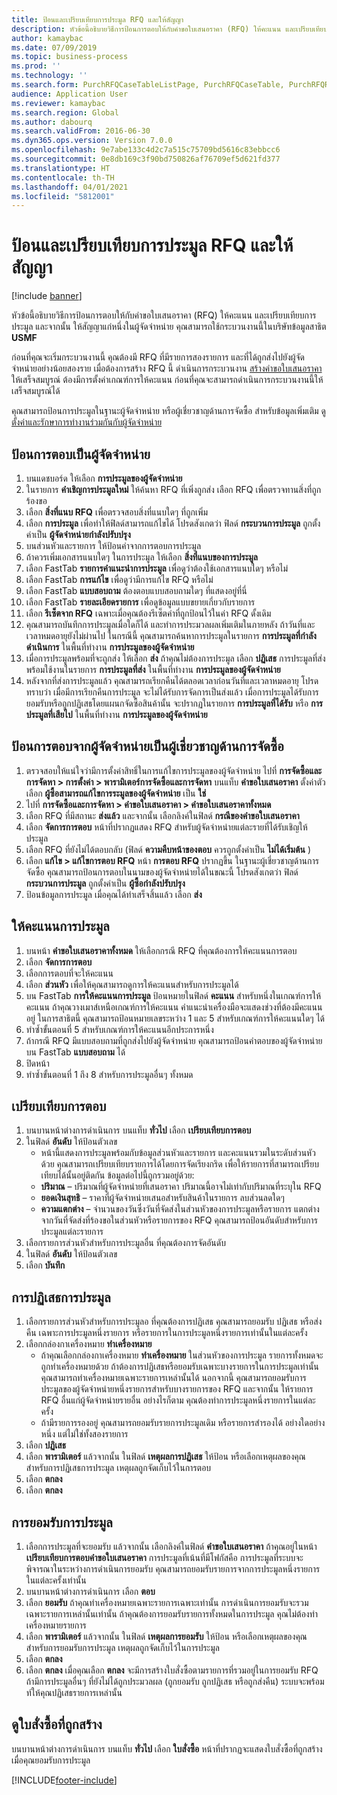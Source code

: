 ```yaml
---
title: ป้อนและเปรียบเทียบการประมูล RFQ และให้สัญญา
description: หัวข้อนี้อธิบายวิธีการป้อนการตอบให้กับคำขอใบเสนอราคา (RFQ) ให้คะแนน และเปรียบเทียบการประมูล และจากนั้น ให้สัญญาแก่หนึ่งในผู้จัดจำหน่าย
author: kamaybac
ms.date: 07/09/2019
ms.topic: business-process
ms.prod: ''
ms.technology: ''
ms.search.form: PurchRFQCaseTableListPage, PurchRFQCaseTable, PurchRFQReplyTable, PurchRFQCompare, PurchRFQEditLines, PurchRFQEditLinesParameters, PurchTable, PurchTablePart, PurchRFQCompareLinePrices, PurchRFQCompareRFQ
audience: Application User
ms.reviewer: kamaybac
ms.search.region: Global
ms.author: dabourq
ms.search.validFrom: 2016-06-30
ms.dyn365.ops.version: Version 7.0.0
ms.openlocfilehash: 9e7abe133c4d2c7a515c75709bd5616c83ebbcc6
ms.sourcegitcommit: 0e8db169c3f90bd750826af76709ef5d621fd377
ms.translationtype: HT
ms.contentlocale: th-TH
ms.lasthandoff: 04/01/2021
ms.locfileid: "5812001"
---
```

# <a name="enter-and-compare-rfq-bids-and-award-contracts"></a>ป้อนและเปรียบเทียบการประมูล RFQ และให้สัญญา

[!include [banner](../../includes/banner.md)]

หัวข้อนี้อธิบายวิธีการป้อนการตอบให้กับคำขอใบเสนอราคา (RFQ) ให้คะแนน และเปรียบเทียบการประมูล และจากนั้น ให้สัญญาแก่หนึ่งในผู้จัดจำหน่าย คุณสามารถใช้กระบวนงานนี้ในบริษัทข้อมูลสาธิต **USMF**

ก่อนที่คุณจะเริ่มกระบวนงานนี้ คุณต้องมี RFQ ที่มีรายการสองรายการ และที่ได้ถูกส่งไปยังผู้จัดจำหน่ายอย่างน้อยสองราย เมื่อต้องการสร้าง RFQ นี้ ดำเนินการกระบวนงาน [สร้างคำขอใบเสนอราคา](create-request-quotation.md) ให้เสร็จสมบูรณ์ ต้องมีการตั้งค่าเกณฑ์การให้คะแนน ก่อนที่คุณจะสามารถดำเนินการกระบวนงานนี้ให้เสร็จสมบูรณ์ได้

คุณสามารถป้อนการประมูลในฐานะผู้จัดจำหน่าย หรือผู้เชี่ยวชาญด้านการจัดซื้อ สำหรับข้อมูลเพิ่มเติม ดู [ตั้งค่าและรักษาการทำงานร่วมกันกับผู้จัดจำหน่าย](../set-up-maintain-vendor-collaboration.md)

## <a name="enter-a-reply-as-a-vendor"></a>ป้อนการตอบเป็นผู้จัดจำหน่าย

1. บนแดชบอร์ด ให้เลือก **การประมูลของผู้จัดจำหน่าย**
2. ในรายการ **คำเชิญการประมูลใหม่** ให้ค้นหา RFQ ที่เพิ่งถูกส่ง เลือก RFQ เพื่อตรวจทานสิ่งที่ถูกร้องขอ
3. เลือก **สิ่งที่แนบ RFQ** เพื่อตรวจสอบสิ่งที่แนบใดๆ ที่ถูกเพิ่ม
4. เลือก **การประมูล** เพื่อทำให้ฟิลด์สามารถแก้ไขได้ โปรดสังเกตว่า ฟิลด์ **กระบวนการประมูล** ถูกตั้งค่าเป็น **ผู้จัดจำหน่ายกำลังปรับปรุง**
5. บนส่วนหัวและรายการ ให้ป้อนค่าจากการตอบการประมูล
6. ถ้าควรเพิ่มเอกสารแนบใดๆ ในการประมูล ให้เลือก **สิ่งที่แนบของการประมูล**
7. เลือก FastTab **รายการคำแนะนำการประมูล** เพื่อดูว่าต้องใช้เอกสารแนบใดๆ หรือไม่
8. เลือก FastTab **การแก้ไข** เพื่อดูว่ามีการแก้ไข RFQ หรือไม่
9. เลือก FastTab **แบบสอบถาม** ต้องตอบแบบสอบถามใดๆ ที่แสดงอยู่ที่นี่
10. เลือก FastTab **รายละเอียดรายการ** เพื่อดูข้อมูลแบบขยายเกี่ยวกับรายการ
11. เลือก **รีเซ็ตจาก RFQ** เฉพาะเมื่อคุณต้องรีเซ็ตค่าที่ถูกป้อนไว้ในค่า RFQ ดั้งเดิม
12. คุณสามารถบันทึกการประมูลเมื่อใดก็ได้ และทำการประมวลผลเพิ่มเติมในภายหลัง ถ้าวันที่และเวลาหมดอายุยังไม่ผ่านไป ในกรณีนี้ คุณสามารถค้นหาการประมูลในรายการ **การประมูลที่กำลังดำเนินการ** ในพื้นที่ทำงาน **การประมูลของผู้จัดจำหน่าย**
13. เมื่อการประมูลพร้อมที่จะถูกส่ง ให้เลือก **ส่ง** ถ้าคุณไม่ต้องการประมูล เลือก **ปฏิเสธ** การประมูลที่ส่งพร้อมใช้งานในรายการ **การประมูลที่ส่ง** ในพื้นที่ทำงาน **การประมูลของผู้จัดจำหน่าย**  
14. หลังจากที่ส่งการประมูลแล้ว คุณสามารถเรียกคืนได้ตลอดเวลาก่อนวันที่และเวลาหมดอายุ โปรดทราบว่า เมื่อมีการเรียกคืนการประมูล จะไม่ได้รับการจัดการเป็นส่งแล้ว เมื่อการประมูลได้รับการยอมรับหรือถูกปฏิเสธโดยแผนกจัดซื้อสินค้านั้น จะปรากฏในรายการ **การประมูลที่ได้รับ** หรือ **การประมูลที่เสียไป** ในพื้นที่ทำงาน **การประมูลของผู้จัดจำหน่าย**  

## <a name="enter-a-reply-from-a-vendor-as-a-procurement-professional"></a>ป้อนการตอบจากผู้จัดจำหน่ายเป็นผู้เชี่ยวชาญด้านการจัดซื้อ

1. ตรวจสอบให้แน่ใจว่ามีการตั้งค่าสิทธิ์ในการแก้ไขการประมูลของผู้จัดจำหน่าย ไปที่ **การจัดซื้อและการจัดหา \> การตั้งค่า \> พารามิเตอร์การจัดซื้อและการจัดหา** บนแท็บ **คำขอใบเสนอราคา** ตั้งค่าตัวเลือก **ผู้ซื้อสามารถแก้ไขการระมูลของผู้จัดจำหน่าย** เป็น **ใช่**
2. ไปที่ **การจัดซื้อและการจัดหา \> คำขอใบเสนอราคา \> คำขอใบเสนอราคาทั้งหมด**
3. เลือก RFQ ที่มีสถานะ **ส่งแล้ว** และจากนั้น เลือกลิงค์ในฟิลด์ **กรณีของคำขอใบเสนอราคา**
4. เลือก **จัดการการตอบ** หน้าที่ปรากฏแสดง RFQ สำหรับผู้จัดจำหน่ายแต่ละรายที่ได้รับเชิญให้ประมูล
5. เลือก RFQ ที่ยังไม่ได้ตอบกลับ (ฟิลด์ **ความคืบหน้าของตอบ** ควรถูกตั้งค่าเป็น **ไม่ได้เริ่มต้น** )
6. เลือก **แก้ไข \> แก้ไขการตอบ RFQ** หน้า **การตอบ RFQ** ปรากฏขึ้น ในฐานะผู้เชี่ยวชาญด้านการจัดซื้อ คุณสามารถป้อนการตอบในนามของผู้จัดจำหน่ายได้ในขณะนี้ โปรดสังเกตว่า ฟิลด์ **กระบวนการประมูล** ถูกตั้งค่าเป็น **ผู้ซื้อกำลังปรับปรุง**  
7. ป้อนข้อมูลการประมูล เมื่อคุณได้ทำเสร็จสิ้นแล้ว เลือก **ส่ง**

## <a name="score-the-bids"></a>ให้คะแนนการประมูล

1. บนหน้า **คำขอใบเสนอราคาทั้งหมด** ให้เลือกกรณี RFQ ที่คุณต้องการให้คะแนนการตอบ
2. เลือก **จัดการการตอบ**
3. เลือกการตอบที่จะให้คะแนน
4. เลือก **ส่วนหัว** เพื่อให้คุณสามารถดูการให้คะแนนสำหรับการประมูลได้
5. บน FastTab **การให้คะแนนการประมูล** ป้อนหมายในฟิลด์ **คะแนน** สำหรับหนึ่งในเกณฑ์การให้คะแนน ถ้าคุณวางเมาส์เหนือเกณฑ์การให้คะแนน คำแนะนำเครื่องมือจะแสดงช่วงที่ต้องมีคะแนนอยู่ ในการสาธิตนี้ คุณสามารถป้อนหมายเลขระหว่าง 1 และ 5 สำหรับเกณฑ์การให้คะแนนใดๆ ได้  
6. ทำซ้ำขั้นตอนที่ 5 สำหรับเกณฑ์การให้คะแนนอีกประการหนึ่ง
7. ถ้ากรณี RFQ มีแบบสอบถามที่ถูกส่งไปยังผู้จัดจำหน่าย คุณสามารถป้อนคำตอบของผู้จัดจำหน่ายบน FastTab **แบบสอบถาม** ได้
8. ปิดหน้า
9. ทำซ้ำขั้นตอนที่ 1 ถึง 8 สำหรับการประมูลอื่นๆ ทั้งหมด

## <a name="compare-the-replies"></a>เปรียบเทียบการตอบ

1. บนบานหน้าต่างการดำเนินการ บนแท็บ **ทั่วไป** เลือก **เปรียบเทียบการตอบ**
2. ในฟิลด์ **อันดับ** ให้ป้อนตัวเลข  
    - หน้านี้แสดงการประมูลพร้อมกับข้อมูลส่วนหัวและรายการ และคะแนนรวมในระดับส่วนหัวด้วย คุณสามารถเปรียบเทียบรายการได้โดยการจัดเรียงกริด เพื่อให้รายการที่สามารถเปรียบเทียบได้นั้นอยู่ติดกัน ข้อมูลต่อไปนี้ถูกรวมอยู่ด้วย:
    - **ปริมาณ** – ปริมาณที่ผู้จัดจำหน่ายที่เสนอราคา ปริมาณนี้อาจไม่เท่ากับปริมาณที่ระบุใน RFQ
    - **ยอดเงินสุทธิ** – ราคาที่ผู้จัดจำหน่ายเสนอสำหรับสินค้าในรายการ ลบส่วนลดใดๆ
    - **ความแตกต่าง** – จำนวนของวันซึ่งวันที่จัดส่งในส่วนหัวของการประมูลหรือรายการ แตกต่างจากวันที่จัดส่งที่ร้องขอในส่วนหัวหรือรายการของ RFQ คุณสามารถป้อนอันดับสำหรับการประมูลแต่ละรายการ  
3. เลือกรายการส่วนหัวสำหรับการประมูลอื่น ที่คุณต้องการจัดอันดับ
4. ในฟิลด์ **อันดับ** ให้ป้อนตัวเลข
5. เลือก **บันทึก**

## <a name="reject-a-bid"></a>การปฏิเสธการประมูล

1. เลือกรายการส่วนหัวสำหรับการประมูลอ ที่คุณต้องการปฏิเสธ คุณสามารถยอมรับ ปฏิเสธ หรือส่งคืน เฉพาะการประมูลหนึ่งรายการ หรือรายการในการประมูลหนึ่งรายการเท่านั้นในแต่ละครั้ง
2. เลือกกล่องกาเครื่องหมาย **ทำเครื่องหมาย**  
    - ถ้าคุณเลือกกล่องกาเครื่องหมาย **ทำเครื่องหมาย** ในส่วนหัวของการประมูล รายการทั้งหมดจะถูกทำเครื่องหมายด้วย ถ้าต้องการปฏิเสธหรือยอมรับเฉพาะบางรายการในการประมูลเท่านั้น คุณสามารถทำเครื่องหมายเฉพาะรายการเหล่านั้นได้ นอกจากนี้ คุณสามารถยอมรับการประมูลของผู้จัดจำหน่ายหนึ่งรายการสำหรับบางรายการของ RFQ และจากนั้น ให้รายการ RFQ อื่นแก่ผู้จัดจำหน่ายรายอื่น อย่างไรก็ตาม คุณต้องทำการประมูลหนึ่งรายการในแต่ละครั้ง  
    - ถ้ามีรายการรองอยู่ คุณสามารถยอมรับรายการประมูลเดิม หรือรายการสำรองได้ อย่างใดอย่างหนึ่ง แต่ไม่ใช่ทั้งสองรายการ  
3. เลือก **ปฏิเสธ**
4. เลือก **พารามิเตอร์** แล้วจากนั้น ในฟิลด์ **เหตุผลการปฏิเสธ** ให้ป้อน หรือเลือกเหตุผลของคุณสำหรับการปฏิเสธการประมูล เหตุผลถูกจัดเก็บไว้ในการตอบ  
5. เลือก **ตกลง**
6. เลือก **ตกลง**

## <a name="accept-a-bid"></a>การยอมรับการประมูล

1. เลือกการประมูลที่จะยอมรับ แล้วจากนั้น เลือกลิงค์ในฟิลด์ **คำขอใบเสนอราคา** ถ้าคุณอยู่ในหน้า **เปรียบเทียบการตอบคำขอใบเสนอราคา** การประมูลที่เน้นที่มีโฟกัสคือ การประมูลที่ระบบจะพิจารณาในระหว่างการดำเนินการยอมรับ คุณสามารถยอมรับรายการจากการประมูลหนึ่งรายการในแต่ละครั้งเท่านั้น  
2. บนบานหน้าต่างการดำเนินการ เลือก **ตอบ**
3. เลือก **ยอมรับ** ถ้าคุณทำเครื่องหมายเฉพาะรายการเฉพาะเท่านั้น การดำเนินการยอมรับจะรวมเฉพาะรายการเหล่านั้นเท่านั้น ถ้าคุณต้องการยอมรับรายการทั้งหมดในการประมูล คุณไม่ต้องทำเครื่องหมายรายการ  
4. เลือก **พารามิเตอร์** แล้วจากนั้น ในฟิลด์ **เหตุผลการยอมรับ** ให้ป้อน หรือเลือกเหตุผลของคุณสำหรับการยอมรับการประมูล เหตุผลถูกจัดเก็บไว้ในการประมูล  
5. เลือก **ตกลง**
6. เลือก **ตกลง** เมื่อคุณเลือก **ตกลง** จะมีการสร้างใบสั่งซื้อตามรายการที่รวมอยู่ในการยอมรับ RFQ ถ้ามีการประมูลอื่นๆ ที่ยังไม่ได้ถูกประมวลผล (ถูกยอมรับ ถูกปฏิเสธ หรือถูกส่งคืน) ระบบจะพร้อมท์ให้คุณปฏิเสธรายการเหล่านั้น  

## <a name="view-the-purchase-order-that-is-generated"></a>ดูใบสั่งซื้อที่ถูกสร้าง

บนบานหน้าต่างการดำเนินการ บนแท็บ **ทั่วไป** เลือก **ใบสั่งซื้อ** หน้าที่ปรากฏจะแสดงใบสั่งซื้อที่ถูกสร้าง เมื่อคุณยอมรับการประมูล


[!INCLUDE[footer-include](../../../includes/footer-banner.md)]